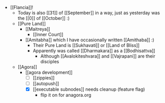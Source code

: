 - [[Flancia]]!
  - Today is also [[31]] of [[September]] in a way, just as yesterday was the [[0]] of [[October]] :)
  - [[Pure Land]]
    - [[Maitreya]]
      - [[Inner Court]]
    - [[Amitabha]] which I have occasionally written [[Amithaba]] :)
      - Their Pure Land is [[Sukhavati]] or [[Land of Bliss]]
      - Apparently was called [[Dharmakara]] as a [[Bodhisattva]]
        - Although [[Avalokiteshvara]] and [[Vajrapani]] are their disciples
  - [[Agora]]
    - [[agora development]]
      - [ ] [[zippies]]
      - [ ] [[autopush]]
      - [x] [[executable subnodes]] needs cleanup (feature flag)
        - flip it on for anagora.org

